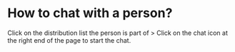 # How to chat with a person?

<p class="no-margin">Click on the distribution list the person is part of &gt; Click on the chat icon at the right end of the page to start the chat.</p>

<Intercom />
<Hubspot />
<Clarity />
<GoogleAnalytics />

